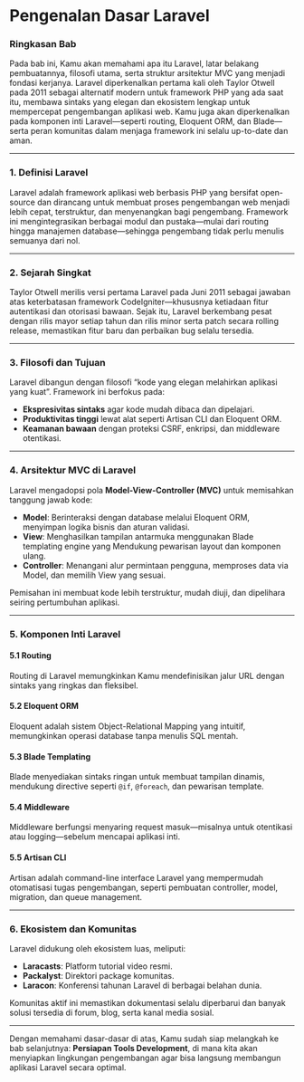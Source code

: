 # Pengenalan Dasar Laravel

### Ringkasan Bab

Pada bab ini, Kamu akan memahami apa itu Laravel, latar belakang pembuatannya, filosofi utama, serta struktur arsitektur MVC yang menjadi fondasi kerjanya. Laravel diperkenalkan pertama kali oleh Taylor Otwell pada 2011 sebagai alternatif modern untuk framework PHP yang ada saat itu, membawa sintaks yang elegan dan ekosistem lengkap untuk mempercepat pengembangan aplikasi web. Kamu juga akan diperkenalkan pada komponen inti Laravel—seperti routing, Eloquent ORM, dan Blade—serta peran komunitas dalam menjaga framework ini selalu up-to-date dan aman.

***

### 1. Definisi Laravel

Laravel adalah framework aplikasi web berbasis PHP yang bersifat open-source dan dirancang untuk membuat proses pengembangan web menjadi lebih cepat, terstruktur, dan menyenangkan bagi pengembang. Framework ini mengintegrasikan berbagai modul dan pustaka—mulai dari routing hingga manajemen database—sehingga pengembang tidak perlu menulis semuanya dari nol.

***

### 2. Sejarah Singkat

Taylor Otwell merilis versi pertama Laravel pada Juni 2011 sebagai jawaban atas keterbatasan framework CodeIgniter—khususnya ketiadaan fitur autentikasi dan otorisasi bawaan. Sejak itu, Laravel berkembang pesat dengan rilis mayor setiap tahun dan rilis minor serta patch secara rolling release, memastikan fitur baru dan perbaikan bug selalu tersedia.

***

### 3. Filosofi dan Tujuan

Laravel dibangun dengan filosofi “kode yang elegan melahirkan aplikasi yang kuat”. Framework ini berfokus pada:

* **Ekspresivitas sintaks** agar kode mudah dibaca dan dipelajari.
* **Produktivitas tinggi** lewat alat seperti Artisan CLI dan Eloquent ORM.
* **Keamanan bawaan** dengan proteksi CSRF, enkripsi, dan middleware otentikasi.

***

### 4. Arsitektur MVC di Laravel

Laravel mengadopsi pola **Model-View-Controller (MVC)** untuk memisahkan tanggung jawab kode:

* **Model**: Berinteraksi dengan database melalui Eloquent ORM, menyimpan logika bisnis dan aturan validasi.
* **View**: Menghasilkan tampilan antarmuka menggunakan Blade templating engine yang Mendukung pewarisan layout dan komponen ulang.
* **Controller**: Menangani alur permintaan pengguna, memproses data via Model, dan memilih View yang sesuai.

Pemisahan ini membuat kode lebih terstruktur, mudah diuji, dan dipelihara seiring pertumbuhan aplikasi.

***

### 5. Komponen Inti Laravel

#### 5.1 Routing

Routing di Laravel memungkinkan Kamu mendefinisikan jalur URL dengan sintaks yang ringkas dan fleksibel.

#### 5.2 Eloquent ORM

Eloquent adalah sistem Object-Relational Mapping yang intuitif, memungkinkan operasi database tanpa menulis SQL mentah.

#### 5.3 Blade Templating

Blade menyediakan sintaks ringan untuk membuat tampilan dinamis, mendukung directive seperti `@if`, `@foreach`, dan pewarisan template.

#### 5.4 Middleware

Middleware berfungsi menyaring request masuk—misalnya untuk otentikasi atau logging—sebelum mencapai aplikasi inti.

#### 5.5 Artisan CLI

Artisan adalah command-line interface Laravel yang mempermudah otomatisasi tugas pengembangan, seperti pembuatan controller, model, migration, dan queue management.

***

### 6. Ekosistem dan Komunitas

Laravel didukung oleh ekosistem luas, meliputi:

* **Laracasts**: Platform tutorial video resmi.
* **Packalyst**: Direktori package komunitas.
* **Laracon**: Konferensi tahunan Laravel di berbagai belahan dunia.

Komunitas aktif ini memastikan dokumentasi selalu diperbarui dan banyak solusi tersedia di forum, blog, serta kanal media sosial.

***

Dengan memahami dasar-dasar di atas, Kamu sudah siap melangkah ke bab selanjutnya: **Persiapan Tools Development**, di mana kita akan menyiapkan lingkungan pengembangan agar bisa langsung membangun aplikasi Laravel secara optimal.
